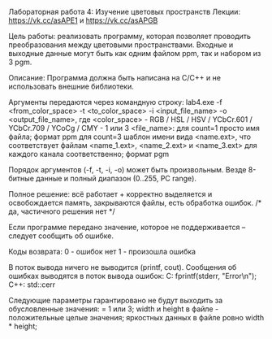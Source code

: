 Лабораторная работа 4: Изучение цветовых пространств
Лекции: https://vk.cc/asAPE1 и https://vk.cc/asAPGB 

Цель работы: реализовать программу, которая позволяет проводить преобразования между цветовыми пространствами.
Входные и выходные данные могут быть как одним файлом ppm, так и набором из 3 pgm.

Описание:
Программа должна быть написана на C/C++ и не использовать внешние библиотеки.

Аргументы передаются через командную строку:
lab4.exe -f <from_color_space> -t <to_color_space> -i <count> <input_file_name> -o <count> <output_file_name>,
где
<color_space> - RGB / HSL / HSV / YCbCr.601 / YCbCr.709 / YCoCg / CMY
<count> - 1 или 3
<file_name>:
для count=1 просто имя файла; формат ppm
для count=3 шаблон имени вида <name.ext>, что соответствует файлам <name_1.ext>, <name_2.ext> и <name_3.ext> для каждого канала соответственно; формат pgm

Порядок аргументов (-f, -t, -i, -o) может быть произвольным.
Везде 8-битные данные и полный диапазон (0..255, PC range).

Полное решение: всё работает + корректно выделяется и освобождается память, закрываются файлы, есть обработка ошибок.
/* да, частичного решения нет */

Если программе передано значение, которое не поддерживается – следует сообщить об ошибке.

Коды возврата:
0 - ошибок нет
1 - произошла ошибка

В поток вывода ничего не выводится (printf, cout).
Сообщения об ошибках выводятся в поток вывода ошибок:
С: fprintf(stderr, "Error\n");
C++: std::cerr

Следующие параметры гарантировано не будут выходить за обусловленные значения:
<count> = 1 или 3;
width и height в файле - положительные целые значения;
яркостных данных в файле ровно width * height;
